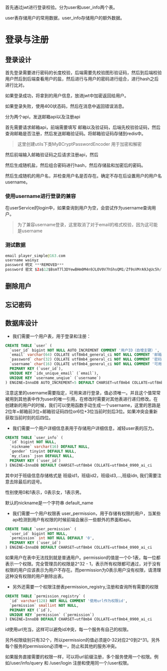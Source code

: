 首先通过jwt进行登录校验。分为user和user_info两个表。

user表存储用户的常用数据，user_info存储用户的额外数据。


# 登录与注册

## 登录设计

首先登录需要进行密码的长度校验，后端需要先校验图形验证码，然后到后端校验用户然后到后端查看用户的盐，然后进行与用户的密码进行组合，进行hash之后进行比对。

如果登录成功，将拿到的用户信息，放进jwt中加密返回给用户。

如果登录失败，使用400状态码，然后在消息中返回错误消息。

分为两个api，发送邮箱api以及注册api

首先需要请求邮箱api，前端需要填写 邮箱以及验证码，后端先校验验证码，然后查询邮箱是否注册，然后发送邮箱验证码。将邮箱验证码存储到redis中。

> 这里创建utils下类MyBCryptPasswordEncoder 用于加密和解密

然后前端输入邮箱验证码之后请求注册api，然后

然后生成随机盐，然后组合密码进行hash，然后存储盐和加密后的密码。

然后生成随机的用户名，并检查用户名是否存在。确定不存在后设置用户的用户名username。

### 使用username进行登录的兼容

在userService的login中，如果查询到用户为空，会尝试作为username查询用户。

> 为了兼容username登录，这里取消了对于email的格式校验，因为这可能是username

### 测试数据

```java
email player_simple@163.com
username wainyz
password 明文 ***REMOVED***
password 密文 $2a$12$BsmT7l3DYewBHm0M4n9JLOV0V7hShsQM1/Zf9sVMrA9JqUc5h/z3C
```

## 删除用户

## 忘记密码

## 数据库设计

- 我们需要一个用户表，用于登录和注册：

```sql
CREATE TABLE `user` (
  `user_id` bigint NOT NULL AUTO_INCREMENT COMMENT '用户ID（自增主键）',
  `email` varchar(64) COLLATE utf8mb4_general_ci NOT NULL COMMENT '邮箱（唯一）',
  `password` char(32) COLLATE utf8mb4_general_ci NOT NULL COMMENT '密码（MD5加密）',
  `username` char(16) COLLATE utf8mb4_general_ci NOT NULL COMMENT '可用于登录的',
  PRIMARY KEY (`user_id`),
  UNIQUE KEY `idx_unique_email` (`email`),
  UNIQUE KEY `username_unqiue` (`username`)
) ENGINE=InnoDB AUTO_INCREMENT=5 DEFAULT CHARSET=utf8mb4 COLLATE=utf8mb4_general_ci COMMENT='用户表'
```

注意这里的username需要指定，可用来进行登录，值必须唯一。并且这个值常常被用到其他表中作为user的唯一引用，在修改时需要对其他表进行递归修改。在创建新的用户的时候，我们可以使用函数手动生成一个username，这里的思路是 2位年+邮箱前3位+邮箱验证码四位or6位+3位当前时刻后3位。如果冲突会重新获取当前时刻的后四位。

- 我们需要一个用户详细信息表用于存储用户详细信息，减轻user表的压力。

```sql
CREATE TABLE `user_info` (
  `id` bigint NOT NULL,
  `nickname` varchar(16) DEFAULT NULL,
  `gender` tinyint DEFAULT NULL,
  `my_class` json DEFAULT NULL,
  PRIMARY KEY (`user_id`)
) ENGINE=InnoDB DEFAULT CHARSET=utf8mb4 COLLATE=utf8mb4_0900_ai_ci
```

其中对于班级信息存储格式是 班级id1，班级id2，班级id3,...,班级idn, 我们需要注意去除最后的逗号。

性别使用0和1表示，0表示女，1表示男。

默认的nickname是一个字符串 default_name

- 我们需要一个用户权限表 user_permission，用于存储有权限的用户，当某些api检测到用户有权限的时候前端会展示一些额外的界面和api。

```sql
CREATE TABLE `user_permission` (
  `user_id` bigint NOT NULL,
  `permission` int NOT NULL DEFAULT '0',
  PRIMARY KEY (`user_id`)
) ENGINE=InnoDB DEFAULT CHARSET=utf8mb4 COLLATE=utf8mb4_0900_ai_ci
```

如果用户在表中无法找到就是普通用户。permission的值是一个0-1表，每一位都表示一个权限。完全管理员的权限是2^32 - 1，表示所有权限都可通过，对于没有权限的用户应该表示为用户不存在。而permission为0表示用户没有权限，请清理这种没有权限的用户删除出表。

- 另外还需要一个权限注册表permission_registry,注册和查询所有需要的权限

```sql
CREATE TABLE `permission_registry` (
  `id` varchar(128) NOT NULL COMMENT '使用url作为权限id',
  `permission` smallint NOT NULL,
  PRIMARY KEY (`id`),
  UNIQUE KEY `permission` (`permission`)
) ENGINE=InnoDB DEFAULT CHARSET=utf8mb4 COLLATE=utf8mb4_0900_ai_ci
```

id使用url充当，这样可以避免id冲突，每一个服务有自己的权限。

另外权限级别只有32个，所以permission的值必须是0-32对应2^0到2^31。另外每个服务的permission必须唯一，防止和其他的服务冲突。

如果服务直接需要的权限一样，可以将url前缀注册，多个服务使用一个权限。例如/user/info/query 和 /user/login 注册和使用同一个/user权限。